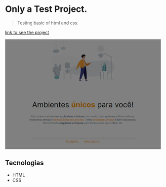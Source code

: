 # Only a Test Project.

> Testing basic of html and css.

[link to see the project](https://romeusorionaet.github.io/ProjectTest/)

![preview](././images/preview.png)

## Tecnologias

- HTML
- CSS

